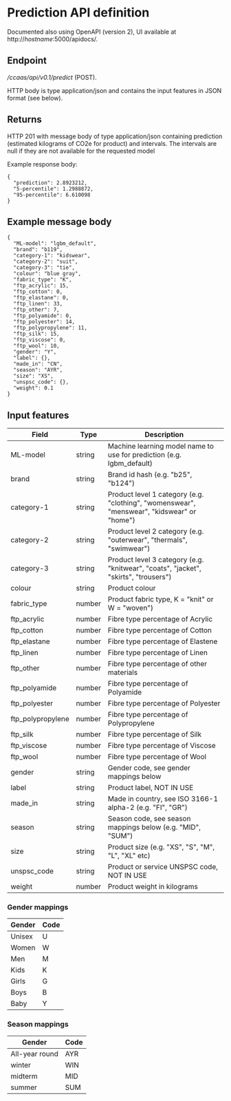 # Prediction API definition

Documented also using OpenAPI (version 2), UI available at http://*hostname*:5000/apidocs/.

## Endpoint
*/ccaas/api/v0.1/predict* (POST).

HTTP body is type application/json and contains the input features in JSON format (see below).

## Returns
HTTP 201 with message body of type application/json containing prediction (estimated kilograms of CO2e for product) and intervals. The intervals are null if they are not available for the requested model

Example response body:
```
{
  "prediction": 2.8923212,
  "5-percentile": 1.2988872,
  "95-percentile": 6.610098 
}
```

## Example message body
```
{
  "ML-model": "lgbm_default",
  "brand": "b119",
  "category-1": "kidswear",
  "category-2": "suit",
  "category-3": "tie",
  "colour": "blue gray",
  "fabric_type": "K",
  "ftp_acrylic": 15,
  "ftp_cotton": 0,
  "ftp_elastane": 0,
  "ftp_linen": 33,
  "ftp_other": 7,
  "ftp_polyamide": 0,
  "ftp_polyester": 14,
  "ftp_polypropylene": 11,
  "ftp_silk": 15,
  "ftp_viscose": 0,
  "ftp_wool": 10,
  "gender": "Y",
  "label": {},
  "made_in": "CN",
  "season": "AYR",
  "size": "XS",
  "unspsc_code": {},
  "weight": 0.1
}
```

## Input features

| Field | Type | Description
| --- | --- | --- |
| ML-model | string | Machine learning model name to use for prediction (e.g. lgbm_default)
| brand | string | Brand id hash (e.g. "b25", "b124")
| category-1 | string | Product level 1 category (e.g. "clothing", "womenswear", "menswear", "kidswear" or "home")
| category-2 | string | Product level 2 category (e.g. "outerwear", "thermals", "swimwear")
| category-3 | string | Product level 3 category (e.g. "knitwear", "coats", "jacket", "skirts", "trousers")
| colour | string | Product colour
| fabric_type | number | Product fabric type, K = "knit" or W = "woven")
| ftp_acrylic | number | Fibre type percentage of Acrylic
| ftp_cotton | number | Fibre type percentage of Cotton
| ftp_elastane | number | Fibre type percentage of Elastene
| ftp_linen | number | Fibre type percentage of Linen
| ftp_other | number | Fibre type percentage of other materials
| ftp_polyamide | number | Fibre type percentage of Polyamide
| ftp_polyester | number | Fibre type percentage of Polyester
| ftp_polypropylene | number | Fibre type percentage of Polypropylene
| ftp_silk | number | Fibre type percentage of Silk
| ftp_viscose | number | Fibre type percentage of Viscose
| ftp_wool | number | Fibre type percentage of Wool
| gender | string | Gender code, see gender mappings below
| label | string | Product label, NOT IN USE
| made_in | string | Made in country, see ISO 3166-1 alpha-2 (e.g. "FI", "GR")
| season | string | Season code, see season mappings below (e.g. "MID", "SUM")
| size | string | Product size (e.g. "XS", "S", "M", "L", "XL" etc)
| unspsc_code | string | Product or service UNSPSC code, NOT IN USE
| weight | number | Product weight in kilograms

### Gender mappings

| Gender | Code
| --- | --- |
| Unisex | U
| Women | W
| Men | M
| Kids | K
| Girls | G
| Boys | B
| Baby | Y

### Season mappings

| Gender | Code
| --- | --- |
| All-year round | AYR
| winter | WIN
| midterm | MID
| summer | SUM